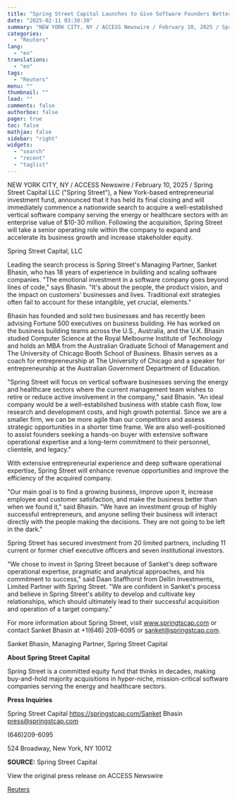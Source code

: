 ```yaml
---
title: "Spring Street Capital Launches to Give Software Founders Better Exit Plans than Traditional Private Equity"
date: "2025-02-11 03:30:30"
summary: "NEW YORK CITY, NY / ACCESS Newswire / February 10, 2025 / Spring Street Capital LLC (\"Spring Street\"), a New York-based entrepreneurial investment fund, announced that it has held its final closing and will immediately commence a nationwide search to acquire a well-established vertical software company serving the energy or..."
categories:
  - "Reuters"
lang:
  - "en"
translations:
  - "en"
tags:
  - "Reuters"
menu: ""
thumbnail: ""
lead: ""
comments: false
authorbox: false
pager: true
toc: false
mathjax: false
sidebar: "right"
widgets:
  - "search"
  - "recent"
  - "taglist"
---
```


NEW YORK CITY, NY / ACCESS Newswire / February 10, 2025 / Spring Street Capital LLC ("Spring Street"), a New York-based entrepreneurial investment fund, announced that it has held its final closing and will immediately commence a nationwide search to acquire a well-established vertical software company serving the energy or healthcare sectors with an enterprise value of $10-30 million. Following the acquisition, Spring Street will take a senior operating role within the company to expand and accelerate its business growth and increase stakeholder equity.

Spring Street Capital, LLC

Leading the search process is Spring Street's Managing Partner, Sanket Bhasin, who has 18 years of experience in building and scaling software companies. "The emotional investment in a software company goes beyond lines of code," says Bhasin. "It's about the people, the product vision, and the impact on customers' businesses and lives. Traditional exit strategies often fail to account for these intangible, yet crucial, elements."

Bhasin has founded and sold two businesses and has recently been advising Fortune 500 executives on business building. He has worked on the business building teams across the U.S., Australia, and the U.K. Bhasin studied Computer Science at the Royal Melbourne Institute of Technology and holds an MBA from the Australian Graduate School of Management and The University of Chicago Booth School of Business. Bhasin serves as a coach for entrepreneurship at The University of Chicago and a speaker for entrepreneurship at the Australian Government Department of Education.

"Spring Street will focus on vertical software businesses serving the energy and healthcare sectors where the current management team wishes to retire or reduce active involvement in the company," said Bhasin. "An ideal company would be a well-established business with stable cash flow, low research and development costs, and high growth potential. Since we are a smaller firm, we can be more agile than our competitors and assess strategic opportunities in a shorter time frame. We are also well-positioned to assist founders seeking a hands-on buyer with extensive software operational expertise and a long-term commitment to their personnel, clientele, and legacy."

With extensive entrepreneurial experience and deep software operational expertise, Spring Street will enhance revenue opportunities and improve the efficiency of the acquired company.

"Our main goal is to find a growing business, improve upon it, increase employee and customer satisfaction, and make the business better than when we found it," said Bhasin. "We have an investment group of highly successful entrepreneurs, and anyone selling their business will interact directly with the people making the decisions. They are not going to be left in the dark."

Spring Street has secured investment from 20 limited partners, including 11 current or former chief executive officers and seven institutional investors.

"We chose to invest in Spring Street because of Sanket's deep software operational expertise, pragmatic and analytical approaches, and his commitment to success," said Daan Staffhorst from Dellin Investments, Limited Partner with Spring Street. "We are confident in Sanket's process and believe in Spring Street's ability to develop and cultivate key relationships, which should ultimately lead to their successful acquisition and operation of a target company."

For more information about Spring Street, visit www.springtscap.com or contact Sanket Bhasin at +1(646) 209-6095 or sanket@springstcap.com.

Sanket Bhasin, Managing Partner, Spring Street Capital

**About Spring Street Capital**

Spring Street is a committed equity fund that thinks in decades, making buy-and-hold majority acquisitions in hyper-niche, mission-critical software companies serving the energy and healthcare sectors.

**Press Inquiries**

Spring Street Capital https://springstcap.com/Sanket Bhasin press@springstcap.com

(646)209-6095

524 Broadway, New York, NY 10012

**SOURCE:** Spring Street Capital

View the original press release on ACCESS Newswire

[Reuters](https://www.tradingview.com/news/reuters.com,2025-02-10:newsml_ACS7X2yta:0/)
